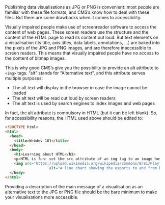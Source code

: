 Publishing data visualisations as JPG or PNG is convenient: most people are familiar with these file formats, and CMS’s know how to deal with these files. But there are some drawbacks when it comes to accessibility.

Visually impaired people make use of screenreader software to access the content of web pages. These screen readers use the structure and the content of the HTML page to read its content out loud. But text elements on a visualisation (its title, axis titles, data labels, annotations, ...) are baked into the pixels of the JPG and PNG images, and are therefore inaccessible to screen readers. This means that visually impaired people have no access to the content of bitmap images.

This is why good CMS’s give you the possibility to provide an alt attribute to `<img>` tags. “alt” stands for “Alternative text”, and this attribute serves multiple purposes:

- The alt text will display in the browser in case the image cannot be loaded
- The alt text will be read out loud by screen readers
- The alt text is used by search engines to index images and web pages

In fact, the alt attribute is compulsory in HTML (but it can be left blank). So, for accessibility reasons, the HTML used above should be edited to:

```html
<!DOCTYPE html>
<html>
  <head>
    <title>Webdev 101</title>
  </head>
  <body>
    <h1>Learning about HTML</h1>
    <p>HTML is fun: set the src attribute of an img tag to an image hosted somewhere, and your page will display it.</p>
    <img src="https://upload.wikimedia.org/wikipedia/commons/8/81/Playfair_TimeSeries-1.png"
					alt="A line chart showing the exports to and from Denmark and Norway for the UK for the 1700 - 1780 time period. The chart was produced by William Playfair, and it is one of the first line charts ever made."/>
  </body>
</html>
```

Providing a description of the main message of a visualisation as an alternative text to the JPG or PNG file should be the bare minimum to make your visualisations more accessible.